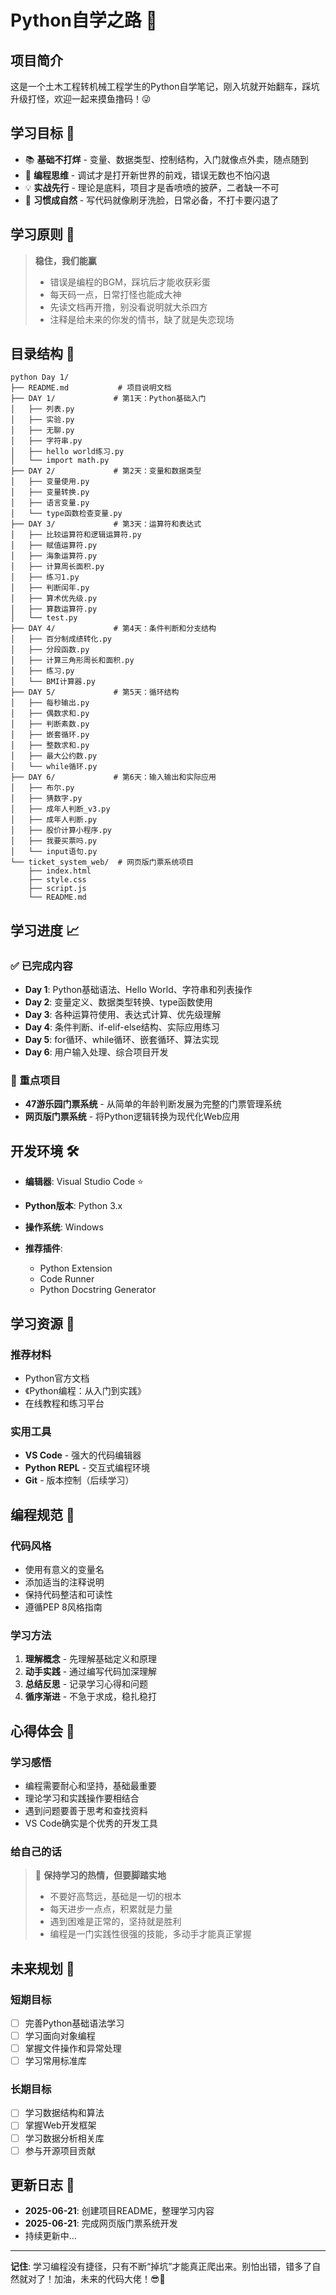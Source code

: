 # Python自学之路 🐍

## 项目简介

这是一个土木工程转机械工程学生的Python自学笔记，刚入坑就开始翻车，踩坑升级打怪，欢迎一起来摸鱼撸码！😜

## 学习目标 🎯

- 📚 **基础不打烊** - 变量、数据类型、控制结构，入门就像点外卖，随点随到
- 🔧 **编程思维** - 调试才是打开新世界的前戏，错误无数也不怕闪退
- 💡 **实战先行** - 理论是底料，项目才是香喷喷的披萨，二者缺一不可
- 🚀 **习惯成自然** - 写代码就像刷牙洗脸，日常必备，不打卡要闪退了

## 学习原则 💪

> **稳住，我们能赢**
>
> - 错误是编程的BGM，踩坑后才能收获彩蛋
> - 每天码一点，日常打怪也能成大神
> - 先读文档再开撸，别没看说明就大杀四方
> - 注释是给未来的你发的情书，缺了就是失恋现场

## 目录结构 📁

```text
python Day 1/
├── README.md           # 项目说明文档
├── DAY 1/             # 第1天：Python基础入门
│   ├── 列表.py
│   ├── 实验.py
│   ├── 无聊.py
│   ├── 字符串.py
│   ├── hello world练习.py
│   └── import math.py
├── DAY 2/             # 第2天：变量和数据类型
│   ├── 变量使用.py
│   ├── 变量转换.py
│   ├── 语言变量.py
│   └── type函数检查变量.py
├── DAY 3/             # 第3天：运算符和表达式
│   ├── 比较运算符和逻辑运算符.py
│   ├── 赋值运算符.py
│   ├── 海象运算符.py
│   ├── 计算周长面积.py
│   ├── 练习1.py
│   ├── 判断闰年.py
│   ├── 算术优先级.py
│   ├── 算数运算符.py
│   └── test.py
├── DAY 4/             # 第4天：条件判断和分支结构
│   ├── 百分制成绩转化.py
│   ├── 分段函数.py
│   ├── 计算三角形周长和面积.py
│   ├── 练习.py
│   └── BMI计算器.py
├── DAY 5/             # 第5天：循环结构
│   ├── 每秒输出.py
│   ├── 偶数求和.py
│   ├── 判断素数.py
│   ├── 嵌套循环.py
│   ├── 整数求和.py
│   ├── 最大公约数.py
│   └── while循环.py
├── DAY 6/             # 第6天：输入输出和实际应用
│   ├── 布尔.py
│   ├── 猜数字.py
│   ├── 成年人判断_v3.py
│   ├── 成年人判断.py
│   ├── 股价计算小程序.py
│   ├── 我要买票吗.py
│   └── input语句.py
└── ticket_system_web/  # 网页版门票系统项目
    ├── index.html
    ├── style.css
    ├── script.js
    └── README.md
```

## 学习进度 📈

### ✅ 已完成内容

- **Day 1**: Python基础语法、Hello World、字符串和列表操作
- **Day 2**: 变量定义、数据类型转换、type函数使用
- **Day 3**: 各种运算符使用、表达式计算、优先级理解
- **Day 4**: 条件判断、if-elif-else结构、实际应用练习
- **Day 5**: for循环、while循环、嵌套循环、算法实现
- **Day 6**: 用户输入处理、综合项目开发

### 🎯 重点项目

- **47游乐园门票系统** - 从简单的年龄判断发展为完整的门票管理系统
- **网页版门票系统** - 将Python逻辑转换为现代化Web应用

## 开发环境 🛠️

- **编辑器**: Visual Studio Code ⭐
- **Python版本**: Python 3.x
- **操作系统**: Windows
- **推荐插件**:

  - Python Extension
  - Code Runner
  - Python Docstring Generator

## 学习资源 📖

### 推荐材料

- Python官方文档
- 《Python编程：从入门到实践》
- 在线教程和练习平台

### 实用工具

- **VS Code** - 强大的代码编辑器
- **Python REPL** - 交互式编程环境
- **Git** - 版本控制（后续学习）

## 编程规范 📝

### 代码风格

- 使用有意义的变量名
- 添加适当的注释说明
- 保持代码整洁和可读性
- 遵循PEP 8风格指南

### 学习方法

1. **理解概念** - 先理解基础定义和原理
2. **动手实践** - 通过编写代码加深理解
3. **总结反思** - 记录学习心得和问题
4. **循序渐进** - 不急于求成，稳扎稳打

## 心得体会 💭

### 学习感悟

- 编程需要耐心和坚持，基础最重要
- 理论学习和实践操作要相结合
- 遇到问题要善于思考和查找资料
- VS Code确实是个优秀的开发工具

### 给自己的话

> 🚀 **保持学习的热情，但要脚踏实地**
>
> - 不要好高骛远，基础是一切的根本
> - 每天进步一点点，积累就是力量
> - 遇到困难是正常的，坚持就是胜利
> - 编程是一门实践性很强的技能，多动手才能真正掌握

## 未来规划 🔮

### 短期目标

- [ ] 完善Python基础语法学习
- [ ] 学习面向对象编程
- [ ] 掌握文件操作和异常处理
- [ ] 学习常用标准库

### 长期目标

- [ ] 学习数据结构和算法
- [ ] 掌握Web开发框架
- [ ] 学习数据分析相关库
- [ ] 参与开源项目贡献

## 更新日志 📅

- **2025-06-21**: 创建项目README，整理学习内容
- **2025-06-21**: 完成网页版门票系统开发
- 持续更新中...

---

**记住**: 学习编程没有捷径，只有不断“掉坑”才能真正爬出来。别怕出错，错多了自然就对了！加油，未来的代码大佬！😎💪
